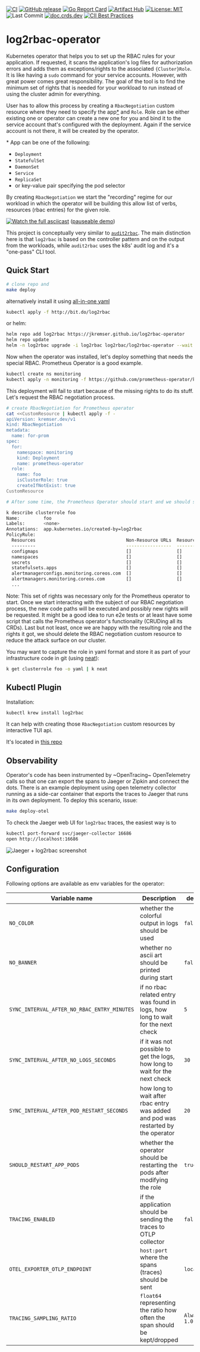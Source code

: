 [![CI](https://github.com/jkremser/log2rbac-operator/workflows/CI/badge.svg?branch=master)](https://github.com/jkremser/log2rbac-operator/actions/workflows/ci.yaml?query=workflow%3A%22CI%22+branch%3Amaster)
[![GitHub release](https://img.shields.io/github/release/jkremser/log2rbac-operator/all.svg?style=flat-square)](https://github.com/jkremser/log2rbac-operator/releases) 
[![Go Report Card](https://goreportcard.com/badge/github.com/jkremser/log2rbac-operator)](https://goreportcard.com/report/github.com/jkremser/log2rbac-operator)
[![Artifact Hub](https://img.shields.io/endpoint?url=https://artifacthub.io/badge/repository/log2rbac)](https://artifacthub.io/packages/search?ts_query_web=log2rbac)
[![License: MIT](https://img.shields.io/badge/License-Apache_2.0-yellow.svg)](https://opensource.org/licenses/Apache-2.0)
![Last Commit](https://img.shields.io/github/last-commit/jkremser/log2rbac-operator)
[![doc.crds.dev](https://img.shields.io/badge/doc-crds-yellowgreen)](https://doc.crds.dev/github.com/jkremser/log2rbac-operator)
[![CII Best Practices](https://bestpractices.coreinfrastructure.org/projects/6620/badge)](https://bestpractices.coreinfrastructure.org/projects/6620)
<!-- [![Docker Pulls](https://img.shields.io/docker/pulls/jkremser/log2rbac.svg)](https://hub.docker.com/r/jkremser/log2rbac) -->

# log2rbac-operator
Kubernetes operator that helps you to set up the RBAC rules for your application. If requested, it scans the application's log files
for authorization errors and adds them as exceptions/rights to the associated `{Cluster}Role`. It is like having a `sudo` command for your service accounts. However, with great power comes great responsibility. The goal of the tool is to find the minimum set of rights that is needed for your workload to run instead of using the cluster admin for everything.

User has to allow this process by creating a `RbacNegotiation` custom resource where they need to specify the app[*](#clarify) and `Role`.
Role can be either existing one or operator can create a new one for you and bind it to the service account that's configured with the deployment. Again if the service account is not there, it will be created by the operator.

<a name="clarify"></a>* App can be one of the following:
- `Deployment`
- `StatefulSet`
- `DaemonSet`
- `Service`
- `ReplicaSet`
- or key-value pair specifying the pod selector

By creating `RbacNegotiation` we start the "recording" regime for our workload in which the operator will be building this allow list of verbs, resources (rbac entries) for the given role.

[![Watch the full asciicast](./demo.gif)](https://asciinema.org/a/504672)
([pauseable demo](https://asciinema.org/a/504672))

This project is conceptually very similar to [`audit2rbac`](https://github.com/liggitt/audit2rbac). The main distinction here is that `log2rbac` is based on the 
controller pattern and on the output from the workloads, while `audit2rbac` uses the k8s' audit log and it's a "one-pass" CLI tool.

## Quick Start

```bash
# clone repo and
make deploy
```

alternatively install it using [all-in-one yaml](deploy/all-in-one.yaml)

```bash
kubectl apply -f http://bit.do/log2rbac
```

or helm:

```bash
helm repo add log2rbac https://jkremser.github.io/log2rbac-operator
helm repo update
helm -n log2rbac upgrade -i log2rbac log2rbac/log2rbac-operator --wait --create-namespace
```

Now when the operator was installed, let's deploy something that needs the special RBAC. Prometheus Operator is a good example.

```bash
kubectl create ns monitoring
kubectl apply -n monitoring -f https://github.com/prometheus-operator/kube-prometheus/raw/v0.10.0/manifests/prometheusOperator-deployment.yaml
```

This deployment will fail to start because of the missing rights to do its stuff. Let's request the RBAC negotiation process.

```bash
# create RbacNegotiation for Prometheus operator
cat <<CustomResource | kubectl apply -f -
apiVersion: kremser.dev/v1
kind: RbacNegotiation
metadata:
  name: for-prom
spec:
  for:
    namespace: monitoring
    kind: Deployment
    name: prometheus-operator
  role:
    name: foo
    isClusterRole: true
    createIfNotExist: true
CustomResource
```

```bash
# After some time, the Prometheus Operator should start and we should see.

k describe clusterrole foo
Name:         foo
Labels:       <none>
Annotations:  app.kubernetes.io/created-by=log2rbac
PolicyRule:
  Resources                                  Non-Resource URLs  Resource Names  Verbs
  ---------                                  -----------------  --------------  -----
  configmaps                                 []                 []              [list watch]
  namespaces                                 []                 []              [list watch]
  secrets                                    []                 []              [list watch]
  statefulsets.apps                          []                 []              [list watch]
  alertmanagerconfigs.monitoring.coreos.com  []                 []              [list]
  alertmanagers.monitoring.coreos.com        []                 []              [list]
  ...
```

Note: This set of rights was necessary only for the Prometheus operator to start. Once we start interacting with the subject of our RBAC negotiation process, the new code paths will be executed and possibly new rights will be requested. It might be a good idea to run e2e tests or at least have some script that calls the Prometheus operator's functionality (CRUDing all its CRDs). Last but not least, once we are happy with the resulting role and the rights it got, we should delete the RBAC negotiation custom resource to reduce the attack surface on our cluster.

You may want to capture the role in yaml format and store it as part of your infrastructure code in git (using [neat](https://github.com/itaysk/kubectl-neat)):

```bash
k get clusterrole foo -o yaml | k neat
```

## Kubectl Plugin

Installation:
```bash
kubectl krew install log2rbac
```

It can help with creating those `RbacNegotiation` custom resources by interactive TUI api.

It's located in [this repo](./kubectl-plugin)

## Observability

Operator's code has been instrumented by ~OpenTracing~ OpenTelemetry calls so that one can export the spans to Jaeger or Zipkin and
connect the dots. There is an example deployment using open telemetry collector running as a side-car container that exports the traces
to Jaeger that runs in its own deployment. To deploy this scenario, issue:

```bash
make deploy-otel
```

To check the Jaeger web UI for `log2rbac` traces, the easiest way is to

```bash
kubectl port-forward svc/jaeger-collector 16686
open http://localhost:16686
```

![Jaeger + log2rbac screenshot](/docs/log2rbac-jaeger.png)

## Configuration

Following options are available as env variables for the operator:

| Variable name                              | Description                                           | default value        | 
|--------------------------------------------|-------------------------------------------------------|----------------------|
| `NO_COLOR`                                 | whether the colorful output in logs should be used    | `false`              |
| `NO_BANNER`                                | whether no ascii art should be printed during start   | `false`              |
| `SYNC_INTERVAL_AFTER_NO_RBAC_ENTRY_MINUTES` | if no rbac related entry was found in logs, how long to wait for the next check   | `5`                  |
| `SYNC_INTERVAL_AFTER_NO_LOGS_SECONDS`      | if it was not possible to get the logs, how long to wait for the next check       | `30`                 |
| `SYNC_INTERVAL_AFTER_POD_RESTART_SECONDS`  | how long to wait after rbac entry was added and pod was restarted by the operator | `20`                 |
| `SHOULD_RESTART_APP_PODS`                  | whether the operator should be restarting the pods after modifying the role       | `true`               |
| `TRACING_ENABLED`                          | if the application should be sending the traces to OTLP collector          | `false`              |
| `OTEL_EXPORTER_OTLP_ENDPOINT`              | `host:port` where the spans (traces) should be sent                        | `localhost:4318`     |
| `TRACING_SAMPLING_RATIO`                   | `float64` representing the ratio how often the span should be kept/dropped | `AlwaysSample ~ 1.0` |
